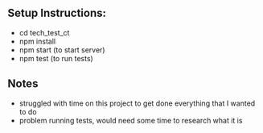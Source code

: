 ## Setup Instructions:

- cd tech_test_ct
- npm install
- npm start (to start server)
- npm test (to run tests)

## Notes

- struggled with time on this project to get done everything that I wanted to do
- problem running tests, would need some time to research what it is